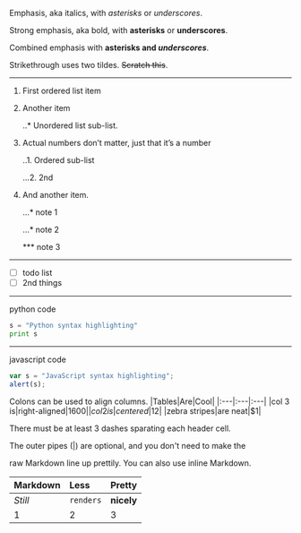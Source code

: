 Emphasis, aka italics, with *asterisks* or *underscores*.

Strong emphasis, aka bold, with **asterisks** or **underscores**.

Combined emphasis with **asterisks and *underscores***.

Strikethrough uses two tildes. ~~Scratch this~~.

***
1. First ordered list item
2. Another item

   ..* Unordered list sub-list.
   
3. Actual numbers don’t matter, just that it’s a number

   ..1. Ordered sub-list
   
   …2. 2nd
   
4. And another item.

   …* note 1
   
   …* note 2
   
   *** note 3
   
***
- [ ] todo list
- [ ] 2nd things
***
python code
```python
s = "Python syntax highlighting"
print s
```
***
javascript code
```js
var s = "JavaScript syntax highlighting";
alert(s);
```
Colons can be used to align columns.
|Tables|Are|Cool|
|:---|:---|:---|
|col 3 is|right-aligned|$1600|
|col 2 is|centered|$12|
|zebra stripes|are neat|$1|

There must be at least 3 dashes sparating each header cell.

The outer pipes (|) are optional, and you don't need to make the 

raw Markdown line up prettily. You can also use inline Markdown.

|Markdown|Less|Pretty|
|:---|:---|:---|
|*Still*|`renders`|**nicely**|
|1|2|3|
